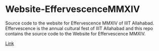 Website-EffervescenceMMXIV
==========================

Source code to the website for Effervescence MMXIV of IIIT Allahabad.
Effervescence is the annual cultural fest of IIIT Allahabad and this repo contains the source code to the Website for Effervescence MMXIV.

[Link](http://effervescence.iiita.ac.in/) 